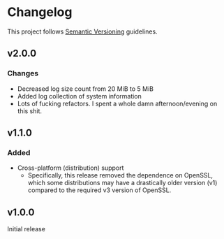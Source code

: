 # Changelog

This project follows [Semantic Versioning](http://semver.org) guidelines.

## v2.0.0

### Changes

- Decreased log size count from 20 MiB to 5 MiB
- Added log collection of system information
- Lots of fucking refactors. I spent a whole damn afternoon/evening on this shit.

## v1.1.0

### Added

- Cross-platform (distribution) support
    - Specifically, this release removed the dependence on OpenSSL, which some distributions may have a drastically
      older version (v1) compared to the required v3 version of OpenSSL.

## v1.0.0

Initial release